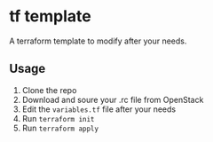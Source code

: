 # tf template
A terraform template to modify after your needs.

## Usage
1. Clone the repo
2. Download and soure your .rc file from OpenStack
3. Edit the `variables.tf` file after your needs
4. Run `terraform init`
5. Run `terraform apply`
